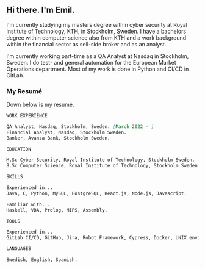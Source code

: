 ## Hi there. I'm Emil.

I'm currently studying my masters degree within cyber security at Royal Institute of Technology, KTH, in Stockholm, Sweden. I have a bachelors degree within computer science also from KTH and a work background within the financial sector as sell-side broker and as an analyst.

I'm currently working part-time as a QA Analyst at Nasdaq in Stockholm, Sweden. I do test- and general automation for the European Market Operations department. Most of my work is done in Python and CI/CD in GitLab.

### My Resumé

Down below is my resumé.

```markdown
WORK EXPERIENCE

QA Analyst, Nasdaq, Stockholm, Sweden. [March 2022 - ]
Financial Analyst, Nasdaq, Stockholm Sweden.
Banker, Avanza Bank, Stockholm Sweden.

EDUCATION

M.Sc Cyber Security, Royal Institute of Technology, Stockholm Sweden.
B.Sc Computer Science, Royal Institute of Technology, Stockholm Sweden.

SKILLS

Experienced in... 
Java, C, Python, MySQL, PostgreSQL, React.js, Node.js, Javascript.

Familiar with...
Haskell, VBA, Prolog, MIPS, Assembly.

TOOLS

Experienced in...
GitLab CI/CD, GitHub, Jira, Robot Framework, Cypress, Docker, UNIX environments.

LANGUAGES

Swedish, English, Spanish.
```
